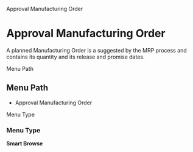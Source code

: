 
Approval Manufacturing Order
# Approval Manufacturing Order


A planned Manufacturing Order is a suggested by the MRP process and contains its quantity and its release and promise dates.

Menu Path
## Menu Path



- Approval Manufacturing Order

Menu Type
### Menu Type

**Smart Browse**

